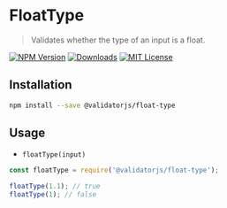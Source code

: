 # FloatType

> Validates whether the type of an input is a float.

[![NPM Version](https://img.shields.io/npm/v/@validatorjs/float-type.svg)](https://www.npmjs.com/package/@validatorjs/float-type)
[![Downloads](https://img.shields.io/npm/dt/@validatorjs/float-type.svg)](https://www.npmjs.com/package/@validatorjs/float-type)
[![MIT License](https://img.shields.io/npm/l/@validatorjs/float-type.svg)](../../LICENSE)

## Installation

```bash
npm install --save @validatorjs/float-type
```

## Usage

- `floatType(input)`

```js
const floatType = require('@validatorjs/float-type');

floatType(1.1); // true
floatType(1); // false
```

